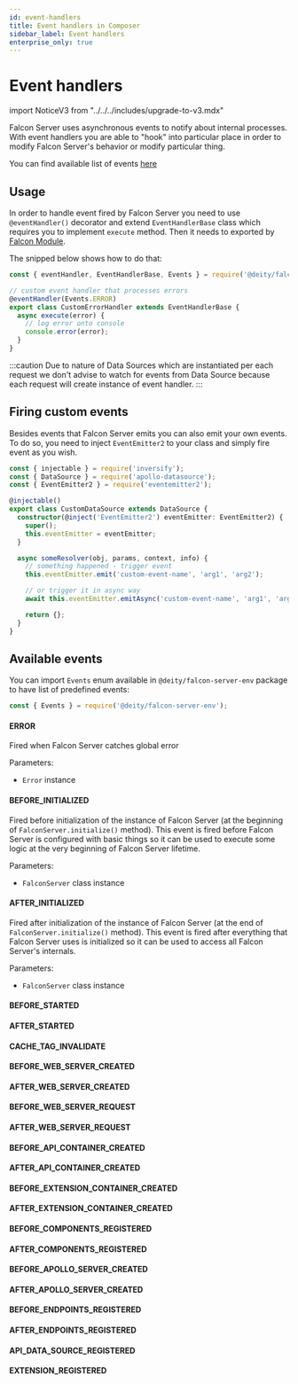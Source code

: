 ```yaml
---
id: event-handlers
title: Event handlers in Composer
sidebar_label: Event handlers
enterprise_only: true
---
```


# Event handlers

import NoticeV3 from "../../../includes/upgrade-to-v3.mdx"



Falcon Server uses asynchronous events to notify about internal processes. With event handlers you are able to "hook" into particular place in order to modify Falcon Server's behavior or modify particular thing.

You can find available list of events [here](#available-events)

## Usage

In order to handle event fired by Falcon Server you need to use `@eventHandler()` decorator and extend `EventHandlerBase` class which requires you to implement `execute` method.
Then it needs to exported by [Falcon Module](../about).

The snipped below shows how to do that:

```ts
const { eventHandler, EventHandlerBase, Events } = require('@deity/falcon-server-env');

// custom event handler that processes errors
@eventHandler(Events.ERROR)
export class CustomErrorHandler extends EventHandlerBase {
  async execute(error) {
    // log error onto console
    console.error(error);
  }
}
```

:::caution 
Due to nature of Data Sources which are instantiated per each request we don't advise to watch for events from Data Source because each request will create instance of event handler.
:::

## Firing custom events

Besides events that Falcon Server emits you can also emit your own events. To do so, you need to inject `EventEmitter2` to your class and simply fire event as you wish.

```ts
const { injectable } = require('inversify');
const { DataSource } = require('apollo-datasource');
const { EventEmitter2 } = require('eventemitter2');

@injectable()
export class CustomDataSource extends DataSource {
  constructor(@inject('EventEmitter2') eventEmitter: EventEmitter2) {
    super();
    this.eventEmitter = eventEmitter;
  }

  async someResolver(obj, params, context, info) {
    // something happened - trigger event
    this.eventEmitter.emit('custom-event-name', 'arg1', 'arg2');

    // or trigger it in async way
    await this.eventEmitter.emitAsync('custom-event-name', 'arg1', 'arg2');

    return {};
  }
}
```

## Available events

You can import `Events` enum available in `@deity/falcon-server-env` package to have list of predefined events:

```ts
const { Events } = require('@deity/falcon-server-env');
```

#### ERROR

Fired when Falcon Server catches global error

Parameters:

- `Error` instance

#### BEFORE_INITIALIZED

Fired before initialization of the instance of Falcon Server (at the beginning of `FalconServer.initialize()` method). This event is fired before Falcon Server is configured with basic things so it can be used to execute some logic at the very beginning of Falcon Server lifetime.

Parameters:

- `FalconServer` class instance

#### AFTER_INITIALIZED

Fired after initialization of the instance of Falcon Server (at the end of `FalconServer.initialize()` method). This event is fired after everything that Falcon Server uses is initialized so it can be used to access all Falcon Server's internals.

Parameters:

- `FalconServer` class instance

#### BEFORE_STARTED

#### AFTER_STARTED

#### CACHE_TAG_INVALIDATE

#### BEFORE_WEB_SERVER_CREATED

#### AFTER_WEB_SERVER_CREATED

#### BEFORE_WEB_SERVER_REQUEST

#### AFTER_WEB_SERVER_REQUEST

#### BEFORE_API_CONTAINER_CREATED

#### AFTER_API_CONTAINER_CREATED

#### BEFORE_EXTENSION_CONTAINER_CREATED

#### AFTER_EXTENSION_CONTAINER_CREATED

#### BEFORE_COMPONENTS_REGISTERED

#### AFTER_COMPONENTS_REGISTERED

#### BEFORE_APOLLO_SERVER_CREATED

#### AFTER_APOLLO_SERVER_CREATED

#### BEFORE_ENDPOINTS_REGISTERED

#### AFTER_ENDPOINTS_REGISTERED

#### API_DATA_SOURCE_REGISTERED

#### EXTENSION_REGISTERED
